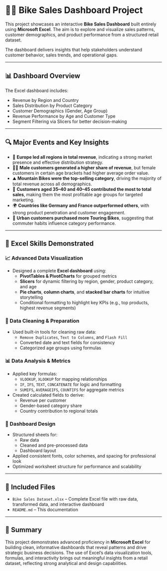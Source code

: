 # 🚴‍♀️ Bike Sales Dashboard Project

This project showcases an interactive **Bike Sales Dashboard** built entirely using **Microsoft Excel**. The aim is to explore and visualize sales patterns, customer demographics, and product performance from a structured retail dataset.

The dashboard delivers insights that help stakeholders understand customer behavior, sales trends, and operational gaps.

---

## 📊 Dashboard Overview

The Excel dashboard includes:

- Revenue by Region and Country  
- Sales Distribution by Product Category  
- Customer Demographics (Gender, Age Group)  
- Revenue Performance by Age and Customer Type  
- Segment Filtering via Slicers for better decision-making

---

## 🔍 Major Events and Key Insights

- 🚀 **Europe led all regions in total revenue**, indicating a strong market presence and effective distribution strategy.
- 👩‍🦰 **Male customers generated a higher share of revenue**, but female customers in certain age brackets had higher average order value.
- ⛰️ **Mountain Bikes were the top-selling category**, driving the majority of total revenue across all demographics.
- 🧓 **Customers aged 35–40 and 40–45 contributed the most to total sales**, making them the most profitable age groups for targeted marketing.
- 🌍 **Countries like Germany and France outperformed others**, with strong product penetration and customer engagement.
- 🔄 **Urban customers purchased more Touring Bikes**, suggesting that commuter habits influence category performance.

---

## 🧠 Excel Skills Demonstrated

### 📈 Advanced Data Visualization
- Designed a complete **Excel dashboard** using:
  - **PivotTables & PivotCharts** for grouped metrics
  - **Slicers** for dynamic filtering by region, gender, product category, and age
  - **Pie charts**, **column charts**, and **stacked bar charts** for intuitive storytelling
  - Conditional formatting to highlight key KPIs (e.g., top products, highest revenue segments)

### 🧹 Data Cleaning & Preparation
- Used built-in tools for cleaning raw data:
  - `Remove Duplicates`, `Text to Columns`, and `Flash Fill`
  - Converted date and text fields for consistency
  - Categorized age groups using formulas

### 📊 Data Analysis & Metrics
- Applied key formulas:
  - `VLOOKUP`, `XLOOKUP` for mapping relationships
  - `IF`, `IFS`, `TEXT`, `CONCATENATE` for logic and formatting
  - `SUMIFS`, `AVERAGEIFS`, `COUNTIFS` for aggregate metrics
- Created calculated fields to derive:
  - Revenue per customer
  - Gender-based category share
  - Country contribution to regional totals

### 🧱 Dashboard Design
- Structured sheets for:
  - Raw data
  - Cleaned and pre-processed data
  - Dashboard layout
- Applied consistent fonts, color schemes, and spacing for professional look
- Optimized worksheet structure for performance and scalability

---

## 📂 Included Files

- `Bike Sales Dataset.xlsx` – Complete Excel file with raw data, transformed data, and interactive dashboard  
- `README.md` – This documentation

---

## 📌 Summary

This project demonstrates advanced proficiency in **Microsoft Excel** for building clean, informative dashboards that reveal patterns and drive strategic business decisions. The use of Excel’s data visualization tools, formulas, and interactivity brings out meaningful insights from a retail dataset, reflecting strong analytical and design capabilities.


